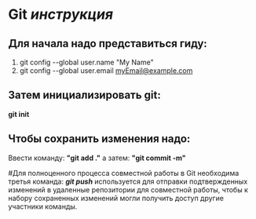 # Git _инструкция_

## Для начала надо представиться гиду:
1. git config --global user.name "My Name"
2. git config --global user.email myEmail@example.com

## Затем инициализировать git:
**git init**

## Чтобы сохранить изменения надо:
Ввести команду: __"git add ."__
а затем: **"git commit -m"**

#Для полноценного процесса совместной работы в Git
необходима третья команда: **_git push_**
используется для отправки подтвержденных изменений 
в удаленные репозитории для совместной работы, 
чтобы к набору сохраненных изменений могли получить доступ 
другие участники команды.
